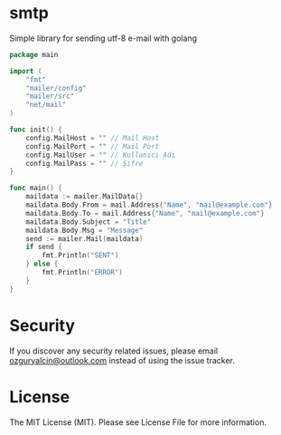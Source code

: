 # smtp
Simple library for sending utf-8 e-mail with golang

```go
package main

import (
	"fmt"
	"mailer/config"
	"mailer/src"
	"net/mail"
)

func init() {
	config.MailHost = "" // Mail Host
	config.MailPort = "" // Mail Port
	config.MailUser = "" // Kullanıcı Adı
	config.MailPass = "" // Şifre
}

func main() {
	maildata := mailer.MailData{}
	maildata.Body.From = mail.Address{"Name", "mail@example.com"}
	maildata.Body.To = mail.Address{"Name", "mail@example.com"}
	maildata.Body.Subject = "Title"
	maildata.Body.Msg = "Message"
	send := mailer.Mail(maildata)
	if send {
		fmt.Println("SENT")
	} else {
		fmt.Println("ERROR")
	}
}
```

# Security
If you discover any security related issues, please email ozguryalcin@outlook.com instead of using the issue tracker.

# License
The MIT License (MIT). Please see License File for more information.
